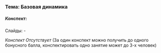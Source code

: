 ### Тема: Базовая динамика


##### Конспект:

Слайды: -

*Конспект Отсутствует* 
(За один конспект можно получить до одного бонусного балла, конспектировать одно занятие может до 3-х человек)